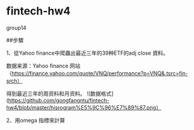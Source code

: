 # fintech-hw4

group14

##步驟

1、從Yahoo finance中爬蟲出最近三年的39种ETF的adj close 資料。

数据来源：Yahoo finance 网站（https://finance.yahoo.com/quote/VNQ/performance?p=VNQ&.tsrc=fin-srch）

得到最近三年的周资料和月资料。
![数据格式](https://github.com/gongfangntu/fintech-hw4/blob/master/hisrogram%E5%9C%96%E7%89%87.png）

2、用omega 指標來計算

